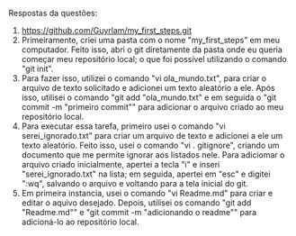 Respostas da questões:
1. https://github.com/Guyrlam/my_first_steps.git
2. Primeiramente, criei uma pasta com o nome "my_first_steps" em meu computador. Feito isso, abri o git diretamente da pasta onde eu queria começar meu repositório local; o que foi possível utilizando o comando "git init".
3. Para fazer isso, utilizei o comando "vi ola_mundo.txt", para criar o arquivo de texto solicitado e adicionei um texto aleatório a ele. Após isso, utilisei o comando "git add "ola_mundo.txt" e em seguida o "git commit -m "primeiro commit"" para adicionar o arquivo criado ao meu repositório local.
4. Para executar essa tarefa, primeiro usei o comando "vi serei_ignorado.txt" para criar um arquivo de texto e adicionei a ele um texto aleatório. Feito isso, usei o comando "vi . gitignore", criando um documento que me permite ignorar aos listados nele. Para adiciomar o arquivo criado inicialmente, apertei a tecla "i" e inseri "serei_ignorado.txt" na lista; em seguida, apertei em "esc" e digitei ":wq", salvando o arquivo e voltando para a tela inicial do git. 
5. Em primeira instancia, usei o comando "vi Readme.md" para criar e editar o aquivo desejado. Depois, utilisei os comando "git add "Readme.md"" e "git commit -m "adicionando o readme"" para adicioná-lo ao repositório local.
